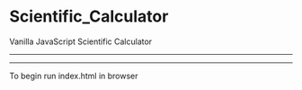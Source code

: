 # Scientific_Calculator
Vanilla JavaScript Scientific Calculator
_________________________________________
_________________________________________

To begin run index.html in browser
